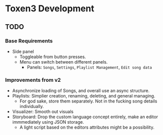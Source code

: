 # Toxen3 Development

## TODO
### Base Requirements
- Side panel
  - Toggleable from button presses.
  - Menu can switch between different panels.
    - Panels: `Songs`, `Settings`, `Playlist Management`, `Edit song data`

### Improvements from v2
- Asynchronize loading of Songs, and overall use an async structure.
- Playlists: Simplier creation, renaming, deleting, and general managing.
  - For god sake, store them separately. Not in the fucking song details individually.
- Visualizer: Smooth out visuals
- Storyboard: Drop the custom language concept entirely, make an editor immmediately using JSON storage.
  - A light script based on the editors attributes might be a possibility.
